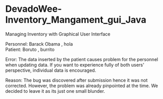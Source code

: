 # DevadoWee-Inventory_Mangament_gui_Java
Managing Inventory with Graphical User Interface

Personnel: Barack Obama , hola  
Patient: Boruto , burrito

Error: The data inserted by the patient causes problem for the personnel when updating data. If you want to experience fully of both users' perspective, individual data is encouraged.

Reason: The bug was discovered after submission hence it was not corrected. However, the problem was already pinpointed at the time. We decided to leave it as its just one small blunder.
